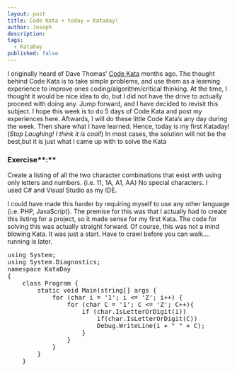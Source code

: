 ```yaml
---
layout: post
title: Code Kata + today = Kataday!
author: Joseph
description:
tags:
  - KataDay
published: false
---
```

I originally heard of Dave Thomas&#8217; [Code Kata][1] months ago. The thought behind Code Kata is to take simple problems, and use them as a learning experience to improve ones coding/algorithm/critical thinking. At the time, I thought it would be nice idea to do, but I did not have the drive to actually proceed with doing any. Jump forward, and I have decided to revisit this subject. I hope this week is to do 5 days of Code Kata and post my experiences here. Aftwards, I will do these little Code Kata&#8217;s any day during the week. Then share what I have learned. Hence, today is my first Kataday! (*Stop Laughing! I think it is cool!*) In most cases, the solution will not be the best,but it is just what I came up with to solve the Kata

### Exercise**:**

Create a listing of all the two character combinations that exist with using only letters and numbers. {i.e. 11, 1A, A1, AA} No special characters. I used C# and Visual Studio as my IDE.

I could have made this harder by requiring myself to use any other language {i.e. PHP, JavaScript}. The premise for this was that I actually had to create this listing for a project, so it made sense for my first Kata. The code for solving this was actually straight forward. Of course, this was not a mind blowing Kata. It was just a start. Have to crawl before you can walk&#8230;. running is later.

<pre class="lang:c# decode:true prettyprint  ">using System;
using System.Diagnostics;
namespace KataDay
{
    class Program {
        static void Main(string[] args {
            for (char i = '1'; i &lt;= 'Z'; i++) {
                for (char C = '1'; C &lt;= 'Z'; C++){
                    if (char.IsLetterOrDigit(i))
                        if(char.IsLetterOrDigit(C))
                        Debug.WriteLine(i + " " + C);
                    }
                }
            }
        }
    }</pre>

 [1]: http://codekata.pragprog.com/
